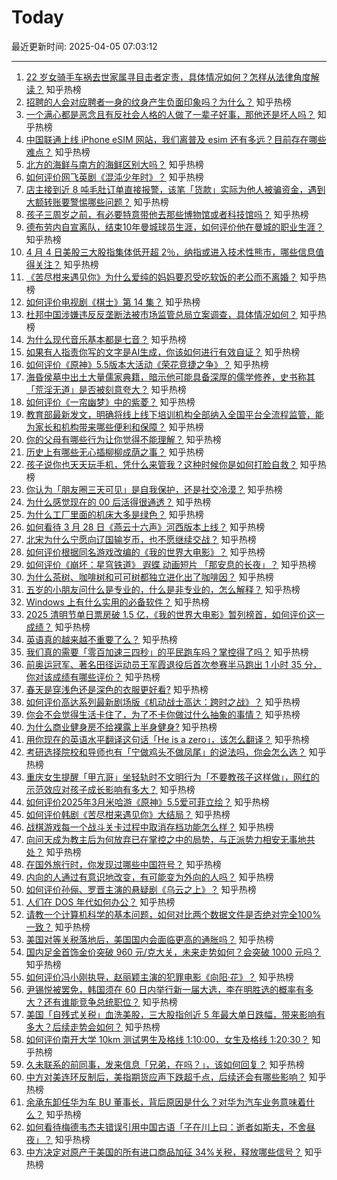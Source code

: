 # Today

最近更新时间: 2025-04-05 07:03:12

--- 
1. [22 岁女骑手车祸去世家属寻目击者定责，具体情况如何？怎样从法律角度解读？](https://www.zhihu.com/question/1891056597314269472) 知乎热榜
2. [招聘的人会对应聘者一身的纹身产生负面印象吗？为什么？](https://www.zhihu.com/question/1889318498787885249) 知乎热榜
3. [一个满心都是恶念且有反社会人格的人做了一辈子好事，那他还是坏人吗？](https://www.zhihu.com/question/1887527049872261861) 知乎热榜
4. [中国联通上线 iPhone eSIM 网站，我们离普及 esim 还有多远？目前存在哪些难点？](https://www.zhihu.com/question/1890353242971530961) 知乎热榜
5. [北方的海鲜与南方的海鲜区别大吗？](https://www.zhihu.com/question/591766601) 知乎热榜
6. [如何评价网飞英剧《混沌少年时》？](https://www.zhihu.com/question/15167597196) 知乎热榜
7. [店主接到近 8 吨毛肚订单直接报警，该笔「货款」实际为他人被骗资金，遇到大额转账要警惕哪些问题？](https://www.zhihu.com/question/1890006565874005497) 知乎热榜
8. [孩子三周岁之前，有必要特意带他去那些博物馆或者科技馆吗？](https://www.zhihu.com/question/1889758249126975269) 知乎热榜
9. [德布劳内自宣离队，结束10年曼城球员生涯，如何评价他在曼城的职业生涯？](https://www.zhihu.com/question/1891577077817378679) 知乎热榜
10. [4 月 4 日美股三大股指集体低开超 2％，纳指或进入技术性熊市，哪些信息值得关注？](https://www.zhihu.com/question/1891607712913138342) 知乎热榜
11. [《苦尽柑来遇见你》为什么爱纯的妈妈要忍受吃软饭的老公而不离婚？](https://www.zhihu.com/question/15339643137) 知乎热榜
12. [如何评价电视剧《棋士》第 14 集？](https://www.zhihu.com/question/1891596940841546201) 知乎热榜
13. [杜邦中国涉嫌违反反垄断法被市场监管总局立案调查，具体情况如何？](https://www.zhihu.com/question/1891582094909600764) 知乎热榜
14. [为什么现代音乐基本都是七音？](https://www.zhihu.com/question/422152293) 知乎热榜
15. [如果有人指责你写的文字是AI生成，你该如何进行有效自证？](https://www.zhihu.com/question/14969462056) 知乎热榜
16. [如何评价《原神》5.5版本大活动《荣花竞捷之争》？](https://www.zhihu.com/question/1890316312032551107) 知乎热榜
17. [海昏侯墓中出土大量儒家典籍，暗示他可能具备深厚的儒学修养，史书称其「荒淫无道」是否被刻意夸大？](https://www.zhihu.com/question/1888651011868062054) 知乎热榜
18. [如何评价《一帘幽梦》中的紫菱？](https://www.zhihu.com/question/65600465) 知乎热榜
19. [教育部最新发文，明确将线上线下培训机构全部纳入全国平台全流程监管，能为家长和机构带来哪些便利和保障？](https://www.zhihu.com/question/1888593085086282995) 知乎热榜
20. [你的父母有哪些行为让你觉得不能理解？](https://www.zhihu.com/question/67102913) 知乎热榜
21. [历史上有哪些无心插柳柳成荫之事？](https://www.zhihu.com/question/39361763) 知乎热榜
22. [孩子说你也天天玩手机，凭什么来管我？这种时候你是如何打脸自救？](https://www.zhihu.com/question/1890502015483884614) 知乎热榜
23. [你认为「朋友圈三天可见」是自我保护，还是社交冷漠？](https://www.zhihu.com/question/15655689469) 知乎热榜
24. [为什么感觉现在的 00 后活得很通透？](https://www.zhihu.com/question/1889229479450243981) 知乎热榜
25. [为什么工厂里面的机床大多是绿色？](https://www.zhihu.com/question/557523834) 知乎热榜
26. [如何看待 3 月 28 日《燕云十六声》河西版本上线？](https://www.zhihu.com/question/15742172970) 知乎热榜
27. [北宋为什么宁愿向辽国输岁币，也不愿继续交战？](https://www.zhihu.com/question/11599426285) 知乎热榜
28. [如何评价根据同名游戏改编的《我的世界大电影》？](https://www.zhihu.com/question/1890456140925621670) 知乎热榜
29. [如何评价《崩坏：星穹铁道》 遐蝶 动画短片 「那安息的长夜」？](https://www.zhihu.com/question/1890019520275525901) 知乎热榜
30. [为什么茶树、咖啡树和可可树都独立进化出了咖啡因？](https://www.zhihu.com/question/15667888990) 知乎热榜
31. [五岁的小朋友问什么是专业的，什么是非专业的，怎么解释？](https://www.zhihu.com/question/12073559719) 知乎热榜
32. [Windows 上有什么实用的必备软件？](https://www.zhihu.com/question/470082569) 知乎热榜
33. [2025 清明节单日票房破 1.5 亿，《我的世界大电影》暂列榜首，如何评价这一成绩？](https://www.zhihu.com/question/1891470994843091917) 知乎热榜
34. [英语真的越来越不重要了么？](https://www.zhihu.com/question/393688168) 知乎热榜
35. [我们真的需要「零百加速三四秒」的平民跑车吗？掌控得了吗？](https://www.zhihu.com/question/1890428133892671408) 知乎热榜
36. [前奥运冠军、著名田径运动员王军霞退役后首次参赛半马跑出 1 小时  35 分，你对该成绩有哪些评价？](https://www.zhihu.com/question/1890112503347912883) 知乎热榜
37. [春天是穿浅色还是深色的衣服更好看?](https://www.zhihu.com/question/1886708199706576589) 知乎热榜
38. [如何评价高达系列最新剧场版《机动战士高达：跨时之战》？](https://www.zhihu.com/question/1890361089721594884) 知乎热榜
39. [你会不会觉得生活卡住了，为了不卡你做过什么抽象的事情？](https://www.zhihu.com/question/1890172844920521435) 知乎热榜
40. [为什么商业健身房不给裸露上半身健身?](https://www.zhihu.com/question/10222870876) 知乎热榜
41. [用你现在的英语水平翻译这句话「He is a zero」，该怎么翻译？](https://www.zhihu.com/question/1888599018352894736) 知乎热榜
42. [考研选择院校和导师也有「宁做鸡头不做凤尾」的说法吗，你会怎么选？](https://www.zhihu.com/question/1891166349503456613) 知乎热榜
43. [重庆女生提醒「甲亢哥」坐轻轨时不文明行为「不要教孩子这样做」，网红的示范效应对孩子成长影响有多大？](https://www.zhihu.com/question/1891092500611036501) 知乎热榜
44. [如何评价2025年3月米哈游《原神》5.5爱可菲立绘？](https://www.zhihu.com/question/1890105194609607880) 知乎热榜
45. [如何评价韩剧《苦尽柑来遇见你》大结局？](https://www.zhihu.com/question/1889062257268331342) 知乎热榜
46. [战棋游戏每一个战斗关卡过程中取消存档功能怎么样？](https://www.zhihu.com/question/1891215569417655485) 知乎热榜
47. [向问天成为教主后为何放弃已在掌控之中的局势，与正派势力相安无事地共处？](https://www.zhihu.com/question/14813086309) 知乎热榜
48. [在国外旅行时，你发现过哪些中国符号？](https://www.zhihu.com/question/641372499) 知乎热榜
49. [内向的人通过有意识地改变，有可能变为外向的人吗？](https://www.zhihu.com/question/661130890) 知乎热榜
50. [如何评价孙俪、罗晋主演的悬疑剧《乌云之上》？](https://www.zhihu.com/question/1891183467607323894) 知乎热榜
51. [人们在 DOS 年代如何办公？](https://www.zhihu.com/question/36732601) 知乎热榜
52. [请教一个计算机科学的基本问题，如何对比两个数据文件是否绝对完全100%一致？](https://www.zhihu.com/question/1891074753239950158) 知乎热榜
53. [美国对等关税落地后，美国国内会面临更高的通胀吗？](https://www.zhihu.com/question/1891042899120054294) 知乎热榜
54. [国内足金首饰金价突破 960 元/克大关，未来走势如何？会突破 1000 元吗？](https://www.zhihu.com/question/1891083334098056020) 知乎热榜
55. [如何评价冯小刚执导，赵丽颖主演的犯罪电影《向阳·花》？](https://www.zhihu.com/question/1890775674018554829) 知乎热榜
56. [尹锡悦被罢免，韩国须在 60 日内举行新一届大选，李在明胜选的概率有多大？还有谁能竞争总统职位？](https://www.zhihu.com/question/1891440412553602262) 知乎热榜
57. [美国「自残式关税」血洗美股，三大股指创近 5 年最大单日跌幅，带来影响有多大？后续走势会如何？](https://www.zhihu.com/question/1891393908308670287) 知乎热榜
58. [如何评价南开大学 10km 测试男生及格线 1:10:00，女生及格线 1:20:30？](https://www.zhihu.com/question/1890886375215199358) 知乎热榜
59. [久未联系的前同事，发来信息「兄弟，在吗？」，该如何回复？](https://www.zhihu.com/question/637992366) 知乎热榜
60. [中方对美连环反制后，美指期货应声下跌超千点，后续还会有哪些影响？](https://www.zhihu.com/question/1891570654916097023) 知乎热榜
61. [余承东卸任华为车 BU 董事长，背后原因是什么？对华为汽车业务意味着什么？](https://www.zhihu.com/question/1891427634736513420) 知乎热榜
62. [如何看待梅德韦杰夫错误引用中国古语「子在川上曰：逝者如斯夫，不舍昼夜」？](https://www.zhihu.com/question/1891284047193424538) 知乎热榜
63. [中方决定对原产于美国的所有进口商品加征 34%关税，释放哪些信号？](https://www.zhihu.com/question/1891553905642558987) 知乎热榜
